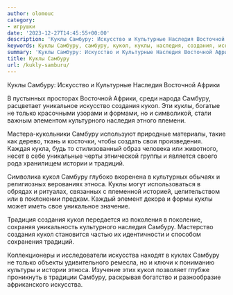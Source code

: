```yaml
---
author: olomouc
category:
- игрушки
date: '2023-12-27T14:45:55+00:00'
description: 'Куклы Самбуру: Искусство и Культурные Наследия Восточной Африки В пустынных просторах Восточной Африки, среди народа Самбуру, расцветает уникальное...'
keywords: Куклы Самбуру, самбуру, кукол, куклы, наследия, создания, искусство, восточной, африки, уникальное, только, культурного, истории, традиций, этноса, искусства
summary: 'Куклы Самбуру: Искусство и Культурные Наследия Восточной Африки В пустынных просторах Восточной Африки, среди народа Самбуру, расцветает уникальное...'
title: Куклы Самбуру
url: /kukly-samburu/
---
```


Куклы Самбуру: Искусство и Культурные Наследия Восточной Африки

В пустынных просторах Восточной Африки, среди народа Самбуру, расцветает уникальное искусство создания кукол. Эти куклы, богатые не только красочными узорами и формами, но и символикой, стали важным элементом культурного наследия этного племени.

Мастера-кукольники Самбуру используют природные материалы, такие как дерево, ткань и косточки, чтобы создать свои произведения. Каждая кукла, будь то стилизованный образ человека или животного, несет в себе уникальные черты этнической группы и является своего рода хранилищем истории и традиций.

Символика кукол Самбуру глубоко вкоренена в культурных обычаях и религиозных верованиях этноса. Куклы могут использоваться в обрядах и ритуалах, связанных с племенной историей, целительством или в поклонении предкам. Каждый элемент декора и формы куклы может иметь свое уникальное значение.

Традиция создания кукол передается из поколения в поколение, сохраняя уникальность культурного наследия Самбуру. Мастерство создания кукол становится частью их идентичности и способом сохранения традиций.

Коллекционеры и исследователи искусства находят в куклах Самбуру не только объекты удивительного ремесла, но и ключи к пониманию культуры и истории этноса. Изучение этих кукол позволяет глубже проникнуть в традиции Самбуру, раскрывая богатство и разнообразие африканского искусства.